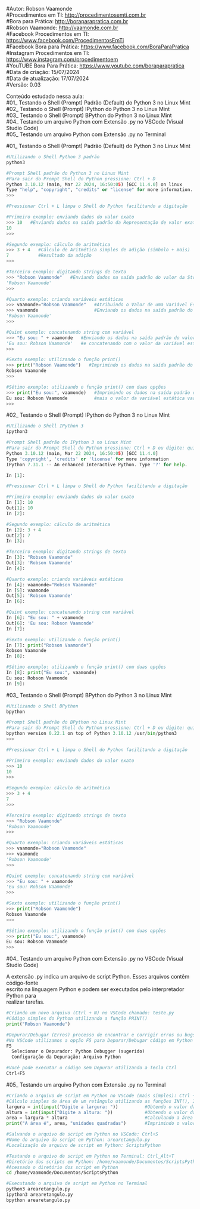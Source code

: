#Autor: Robson Vaamonde<br>
#Procedimentos em TI: http://procedimentosemti.com.br<br>
#Bora para Prática: http://boraparapratica.com.br<br>
#Robson Vaamonde: http://vaamonde.com.br<br>
#Facebook Procedimentos em TI: https://www.facebook.com/ProcedimentosEmTi<br>
#Facebook Bora para Prática: https://www.facebook.com/BoraParaPratica<br>
#Instagram Procedimentos em TI: https://www.instagram.com/procedimentoem<br>
#YouTUBE Bora Para Prática: https://www.youtube.com/boraparapratica<br>
#Data de criação: 15/07/2024<br>
#Data de atualização: 17/07/2024<br>
#Versão: 0.03<br>

Conteúdo estudado nessa aula:<br>
#01_ Testando o Shell (Prompt) Padrão (Default) do Python 3 no Linux Mint<br>
#02_ Testando o Shell (Prompt) IPython do Python 3 no Linux Mint<br>
#03_ Testando o Shell (Prompt) BPython do Python 3 no Linux Mint<br>
#04_ Testando um arquivo Python com Extensão .py no VSCode (Visual Studio Code)<br>
#05_ Testando um arquivo Python com Extensão .py no Terminal<br>

#01_ Testando o Shell (Prompt) Padrão (Default) do Python 3 no Linux Mint<br>
```bash
#Utilizando o Shell Python 3 padrão
python3
```
```python
#Prompt Shell padrão do Python 3 no Linux Mint
#Para sair do Prompt Shell do Python pressione: Ctrl + D
Python 3.10.12 (main, Mar 22 2024, 16:50:05) [GCC 11.4.0] on linux
Type "help", "copyright", "credits" or "license" for more information.
>>>
```
```python
#Pressionar Ctrl + L limpa o Shell do Python facilitando a digitação

#Primeiro exemplo: enviando dados do valor exato
>>> 10   #Enviando dados na saída padrão da Representação de valor exato
10
>>>

#Segundo exemplo: cálculo de aritmética
>>> 3 + 4   #Cálculo de Aritmética simples de adição (símbolo + mais)
7           #Resultado da adição
>>> 

#Terceiro exemplo: digitando strings de texto
>>> "Robson Vaamonde"   #Enviando dados na saída padrão do valor da String de Texto 
'Robson Vaamonde'
>>>

#Quarto exemplo: criando variáveis estáticas
>>> vaamonde="Robson Vaamonde"   #Atribuindo o Valor de uma Variável Estática
>>> vaamonde                     #Enviando os dados na saída padrão do valor da variável estática
'Robson Vaamonde'
>>>

#Quint exemplo: concatenando string com variável
>>> "Eu sou: " + vaamonde   #Enviando os dados na saída padrão do valor da String de Texto
'Eu sou: Robson Vaamonde'   #e concatenando com o valor da variável estática vaamonde
>>>

#Sexto exemplo: utilizando o função print()
>>> print("Robson Vaamonde")   #Imprimindo os dados na saída padrão do valor da função PRINT()
Robson Vaamonde
>>>

#Sétimo exemplo: utilizando o função print() com duas opções
>>> print("Eu sou:", vaamonde)   #Imprimindo os dados na saída padrão do valor do função PRINT()
Eu sou: Robson Vaamonde          #mais o valor da variável estática vaamonde
>>> 
```

#02_ Testando o Shell (Prompt) IPython do Python 3 no Linux Mint<br>
```bash
#Utilizando o Shell IPython 3 
ipython3
```
```python
#Prompt Shell padrão do IPython 3 no Linux Mint
#Para sair do Prompt Shell do Python pressione: Ctrl + D ou digite: quit ou exit
Python 3.10.12 (main, Mar 22 2024, 16:50:05) [GCC 11.4.0]
Type 'copyright', 'credits' or 'license' for more information
IPython 7.31.1 -- An enhanced Interactive Python. Type '?' for help.

In [1]:
```
```python
#Pressionar Ctrl + L limpa o Shell do Python facilitando a digitação

#Primeiro exemplo: enviando dados do valor exato
In [1]: 10
Out[1]: 10
In [2]:

#Segundo exemplo: cálculo de aritmética
In [2]: 3 + 4
Out[2]: 7
In [3]:

#Terceiro exemplo: digitando strings de texto
In [3]: "Robson Vaamonde"
Out[3]: 'Robson Vaamonde'
In [4]:

#Quarto exemplo: criando variáveis estáticas
In [4]: vaamonde="Robson Vaamonde"
In [5]: vaamonde
Out[5]: 'Robson Vaamonde'
In [6]:

#Quint exemplo: concatenando string com variável
In [6]: "Eu sou: " + vaamonde
Out[6]: 'Eu sou: Robson Vaamonde'
In [7]:

#Sexto exemplo: utilizando o função print()
In [7]: print("Robson Vaamonde")
Robson Vaamonde
In [8]:

#Sétimo exemplo: utilizando o função print() com duas opções
In [8]: print("Eu sou:", vaamonde)
Eu sou: Robson Vaamonde
In [9]:
```

#03_ Testando o Shell (Prompt) BPython do Python 3 no Linux Mint<br>
```bash
#Utilizando o Shell BPython 
bpython
```
```python
#Prompt Shell padrão do BPython no Linux Mint
#Para sair do Prompt Shell do Python pressione: Ctrl + D ou digite: quit() ou exit()
bpython version 0.22.1 on top of Python 3.10.12 /usr/bin/python3
>>>
```
```python
#Pressionar Ctrl + L limpa o Shell do Python facilitando a digitação

#Primeiro exemplo: enviando dados do valor exato
>>> 10
10
>>>

#Segundo exemplo: cálculo de aritmética
>>> 3 + 4
7
>>>

#Terceiro exemplo: digitando strings de texto
>>> "Robson Vaamonde"
'Robson Vaamonde'
>>>

#Quarto exemplo: criando variáveis estáticas
>>> vaamonde="Robson Vaamonde"
>>> vaamonde 
'Robson Vaamonde'
>>>

#Quint exemplo: concatenando string com variável
>>> "Eu sou: " + vaamonde
'Eu sou: Robson Vaamonde'
>>>

#Sexto exemplo: utilizando o função print()
>>> print("Robson Vaamonde")
Robson Vaamonde
>>>

#Sétimo exemplo: utilizando o função print() com duas opções
>>> print("Eu sou:", vaamonde)
Eu sou: Robson Vaamonde
>>>
```

#04_ Testando um arquivo Python com Extensão .py no VSCode (Visual Studio Code)<br>

A extensão .py indica um arquivo de script Python. Esses arquivos contêm código-fonte<br>
escrito na linguagem Python e podem ser executados pelo interpretador Python para<br>
realizar tarefas.

```python
#Criando um novo arquivo (Ctrl + N) no VSCode chamado: teste.py
#Código simples do Python utilizando a função PRINT()
print("Robson Vaamonde")

#Depurar/Debugar (Erros) processo de encontrar e corrigir erros ou bugs no código
#No VSCode utilizamos a opção F5 para Depurar/Debugar código em Python
F5
  Selecionar o Depurador: Python Debugger (sugerido)
  Configuração da Depuração: Arquivo Python

#Você pode executar o código sem Depurar utilizando a Tecla Ctrl
Ctrl+F5
```

#05_ Testando um arquivo Python com Extensão .py no Terminal<br>
```python
#Criando o arquivo de script em Python no VSCode (mais simples): Ctrl + N
#Cálculo simples de área de um retângulo utilizando as funções INT(), INPUT() e PRINT()
largura = int(input("Digite a largura: "))          #Obtendo o valor da largura e atribuindo a variável largura
altura = int(input("Digite a altura: "))            #Obtendo o valor da altura e atribuindo a variável altura
area = largura * altura                             #Calculando a área do retângulo e atribuindo a variável area
print("A área é", area, "unidades quadradas")       #Imprimindo o valor na area na saída padrão

#Salvando o arquivo de script em Python no VSCode: Ctrl+S
#Nome do arquivo do script em Python: arearetangulo.py
#Localização do arquivo de script em Python: ScriptsPython
```
```bash
#Testando o arquivo de script em Python no Terminal: Ctrl_Alt+T
#Diretório dos scripts em Python: /home/vaamonde/Documentos/ScriptsPython
#Acessado o diretório dos script em Python
cd /home/vaamonde/Documentos/ScriptsPython

#Executando o arquivo de script em Python no Terminal
python3 arearetangulo.py
ipython3 arearetangulo.py
bpython arearetangulo.py
```